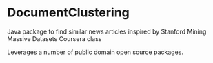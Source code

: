 # DocumentClustering
Java package to find similar news articles inspired by Stanford Mining Massive Datasets Coursera class

Leverages a number of public domain open source packages.
